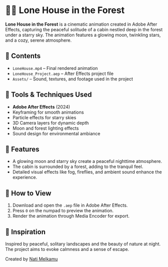 # 🌲🏡 Lone House in the Forest

**Lone House in the Forest** is a cinematic animation created in Adobe After Effects, capturing the peaceful solitude of a cabin nestled deep in the forest under a starry sky. The animation features a glowing moon, twinkling stars, and a cozy, serene atmosphere.

## 📁 Contents
- `LoneHouse.mp4` – Final rendered animation  
- `LoneHouse_Project.aep` – After Effects project file  
- `Assets/` – Sound, textures, and footage used in the project

## 🎨 Tools & Techniques Used
- **Adobe After Effects** (2024)
- Keyframing for smooth animations  
- Particle effects for starry skies  
- 3D Camera layers for dynamic depth  
- Moon and forest lighting effects  
- Sound design for environmental ambiance

## 🌙 Features
- A glowing moon and starry sky create a peaceful nighttime atmosphere.  
- The cabin is surrounded by a forest, adding to the tranquil feel.  
- Detailed visual effects like fog, fireflies, and ambient sound enhance the experience.

## 🚀 How to View
1. Download and open the `.aep` file in Adobe After Effects.  
2. Press `0` on the numpad to preview the animation.  
3. Render the animation through Media Encoder for export.

## 🧠 Inspiration
Inspired by peaceful, solitary landscapes and the beauty of nature at night. The project aims to evoke calmness and a sense of escape.

Created by [Nati Melkamu](https://github.com/Nati6666)
